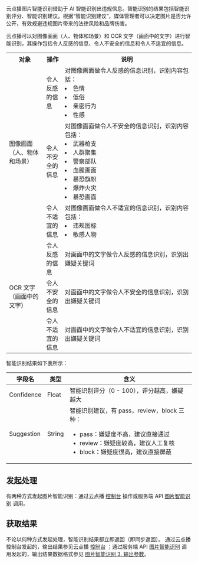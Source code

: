 云点播图片智能识别借助于 AI 智能识别出违规信息。智能识别的结果包括智能识别评分、智能识别建议。根据“智能识别建议”，媒体管理者可以决定图片是否允许公开，有效规避违规图片带来的法律风险和品牌伤害。

云点播可以对图像画面（人、物体和场景）和 OCR 文字（画面中的文字）进行智能识别，其操作包括令人反感的信息、令人不安全的信息和令人不适宜的信息。

<table>
    <tr>
        <th style="width:20%">
            对象
        </th>
        <th style="width:10%">
            操作
        </th>
        <th>
            说明
        </th>
    </tr>
    <tr>
        <td rowspan=4>
            图像画面（人、物体和场景）
        </td>
    </tr>
    <tr>
        <td>
            令人反感的信息
        </td>
        <td>
			对图像画面做令人反感的信息识别，识别内容包括：
			<li>色情</li>
			<li>低俗</li>
			<li>亲密行为</li>
			<li>性感</li>
        </td>
    </tr>
    <tr>
        <td>
            令人不安全的信息
        </td>
        <td>
			对图像画面做令人不安全的信息识别，识别内容包括：				
			<li>武器枪支</li>
            <li>人群聚集</li>
            <li>警察部队</li>
            <li>血腥画面</li>
            <li>暴恐旗帜</li>
            <li>爆炸火灾</li>
            <li>暴恐画面</li>
        </td>
    </tr>
    <tr>
        <td>
            令人不适宜的信息
        </td>
        <td>
            对图像画面做令人不适宜的信息识别，识别内容包括：
						<li>违规图标</li>
						<li>敏感人物</li>
        </td>
    </tr>
    <tr>
        <td rowspan=3>
            OCR 文字（画面中的文字）
        </td>
        <td>
			令人反感的信息
        </td>
        <td>
            对画面中的文字做令人反感的信息识别，识别出嫌疑关键词
        </td>
    </tr>
    <tr>
        <td>
            令人不安全的信息
        </td>
        <td>
            对画面中的文字做令人不安全的信息识别，识别出嫌疑关键词
        </td>
    </tr>
    <tr>
        <td>
            令人不适宜的信息
        </td>
        <td>
            对画面中的文字做令人不适宜的信息识别，识别出嫌疑关键词
        </td>
    </tr>
</table>

智能识别结果如下表所示：

| 字段名     | 类型   | 含义                                                         |
| ---------- | ------ | ------------------------------------------------------------ |
| Confidence | Float  | 智能识别评分（0 - 100），评分越高，嫌疑越大                |
| Suggestion | String | 智能识别建议，有 pass，review，block 三种：<ul><li>pass：嫌疑度不高，建议直接通过</li><li>review：嫌疑度较高，建议人工复核</li><li>block：嫌疑度很高，建议直接屏蔽</li></ul> |

## 发起处理

有两种方式发起图片智能识别：通过云点播 [控制台](https://cloud.tencent.com/document/product/266/73655) 操作或服务端 API [图片智能识别](https://cloud.tencent.com/document/product/266/73217) 调用。

## 获取结果
不论以何种方式发起处理，智能识别结果都立即返回（即同步返回）。
通过云点播控制台发起的，输出结果参见云点播 [控制台](https://cloud.tencent.com/document/product/266/73655) ；通过服务端 API  [图片智能识别](https://cloud.tencent.com/document/product/266/73217) 调用发起的，输出结果数据格式参见 [图片智能识别 3. 输出参数](https://cloud.tencent.com/document/api/266/73217#3.-.E8.BE.93.E5.87.BA.E5.8F.82.E6.95.B0)。
